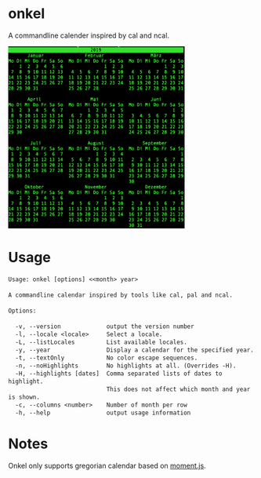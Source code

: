 # onkel
A commandline calender inspired by cal and ncal.


<img src="https://raw.githubusercontent.com/ztiromoritz/ncal-js/master/screenshot.png" alt="screenshot" width="360">

# Usage

```
Usage: onkel [options] <<month> year>

A commandline calendar inspired by tools like cal, pal and ncal.

Options:

  -v, --version             output the version number
  -l, --locale <locale>     Select a locale.
  -L, --listLocales         List available locales.
  -y, --year                Display a calendar for the specified year.
  -t, --textOnly            No color escape sequences.
  -n, --noHighlights        No highlights at all. (Overrides -H).
  -H, --highlights [dates]  Comma separated lists of dates to highlight. 
                            This does not affect which month and year is shown.
  -c, --columns <number>    Number of month per row
  -h, --help                output usage information
```

# Notes 
Onkel only supports gregorian calendar based on [moment.js](https://momentjs.com/).
